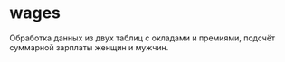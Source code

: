 # wages
Обработка данных из двух таблиц с окладами и премиями, подсчёт суммарной зарплаты женщин и мужчин.
